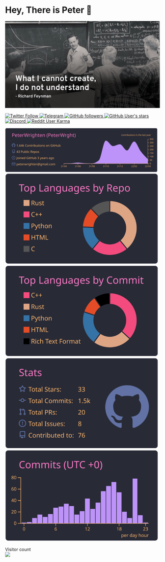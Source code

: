 # **Hey, There is Peter**  👋
[![Feynman](https://raw.githubusercontent.com/PeterWrighten/MarkDown_Photo/main/feynman.png)](https://peterwrighten.github.io/blog/)
<p align="left">
  <a href="http://twitter.com/PeterWr31819086">
    <img alt="Twitter Follow" src="https://img.shields.io/twitter/url/https/twitter.com/PeterWr31819086.svg?style=social&label=Follow%20%40PeterW" />
  </a>
  <a href="http://t.me/piedpeter">
    <img alt="Telegram" src="https://img.shields.io/badge/Telegram-2CA5E0?style=social&logo=telegram&logoColor=white" />
  </a>
  <a href="https://github.com/PeterWrighten">
    <img alt="GitHub followers" src="https://img.shields.io/github/followers/PeterWrighten?style=social" />
  </a>
  <a href="https://github.com/PeterWrighten">
    <img alt="GitHub User's stars" src="https://img.shields.io/github/stars/PeterWrighten?style=social" />
  </a>
  <a href="https://discord.gg/gGTAHPk49T">
    <img alt="Discord" src="https://dcbadge.vercel.app/api/shield/855418354609291324?style=social" />
  </a>
  <a href="https://www.reddit.com/user/Peter-Wright0107">
    <img alt="Reddit User Karma" src="https://img.shields.io/reddit/user-karma/combined/Peter-Wright0107?label=reddit&style=social" />
  </a>
</p>

[![](./profile-summary-card-output/dracula/0-profile-details.svg)](https://peterwrighten.github.io/)
[![](./profile-summary-card-output/dracula/1-repos-per-language.svg)](https://peterwrighten.github.io/) 
[![](./profile-summary-card-output/dracula/2-most-commit-language.svg)](https://peterwrighten.github.io/)
[![](./profile-summary-card-output/dracula/3-stats.svg)](https://peterwrighten.github.io/)
[![](./profile-summary-card-output/dracula/4-productive-time.svg)](https://peterwrighten.github.io/)

<p align="left">
 Visitor count<br>
 <a href="https://peterwrighten.github.io/blog/">
    <img src="https://profile-counter.glitch.me/PeterWrighten/count.svg" />
 </a>
</p>

